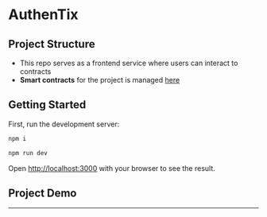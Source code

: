 # AuthenTix

## Project Structure

- This repo serves as a frontend service where users can interact to contracts
- **Smart contracts** for the project is managed [here](https://github.com/AuthenTix-Labs/authenTix)

## Getting Started

First, run the development server:

```bash
npm i

npm run dev
```

Open [http://localhost:3000](http://localhost:3000) with your browser to see the result.

## Project Demo

---
